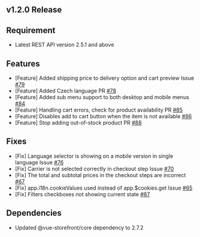 ## v1.2.0 Release

## Requirement
- Latest REST API version 2.5.1 and above

## Features
- [Feature] Added shipping price to delivery option and cart preview Issue [#79](https://github.com/vuestorefront-community/prestashop/issues/79)
- [Feature] Added Czech language PR [#78](https://github.com/vuestorefront-community/prestashop/pull/78)
- [Feature] Added sub menu support to both desktop and mobile menus  [#84](https://github.com/vuestorefront-community/prestashop/pull/84)
- [Feature] Handling cart errors, check for product availability PR [#85](https://github.com/vuestorefront-community/prestashop/pull/85)
- [Feature] Disables add to cart button when the item is not available [#86](https://github.com/vuestorefront-community/prestashop/pull/86)
- [Feature] Stop adding out-of-stock product PR [#88](https://github.com/vuestorefront-community/prestashop/pull/88)

## Fixes
- [Fix] Language selector is showing on a mobile version in single language Issue [#76](https://github.com/vuestorefront-community/prestashop/issues/76)
- [Fix] Carrier is not selected correctly in checkout step Issue [#70](https://github.com/vuestorefront-community/prestashop/issues/70)
- [Fix] The total and subtotal prices in the checkout steps are incorrect [#67](https://github.com/vuestorefront-community/prestashop/issues/67)
- [Fix] app.i18n.cookieValues used instead of app.$cookies.get Issue [#65](https://github.com/vuestorefront-community/prestashop/issues/65)
- [Fix] Filters checkboxes not showing current state [#87](https://github.com/vuestorefront-community/prestashop/pull/87)

## Dependencies
- Updated @vue-storefront/core dependency to 2.7.2 
